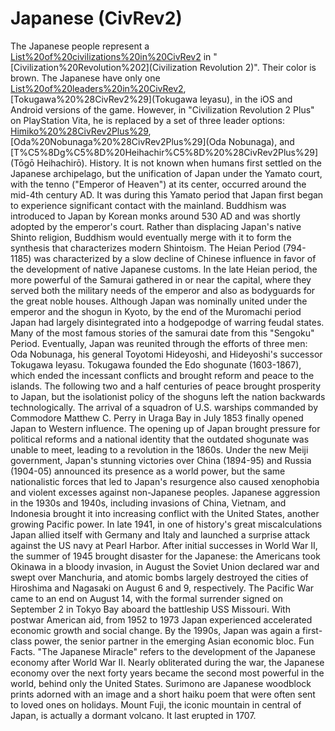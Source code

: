 # Japanese (CivRev2)

The Japanese people represent a [List%20of%20civilizations%20in%20CivRev2](civilization) in "[Civilization%20Revolution%202](Civilization Revolution 2)". Their color is brown.
The Japanese have only one [List%20of%20leaders%20in%20CivRev2](leader), [Tokugawa%20%28CivRev2%29](Tokugawa Ieyasu), in the iOS and Android versions of the game. However, in "Civilization Revolution 2 Plus" on PlayStation Vita, he is replaced by a set of three leader options: [Himiko%20%28CivRev2Plus%29](Himiko), [Oda%20Nobunaga%20%28CivRev2Plus%29](Oda Nobunaga), and [T%C5%8Dg%C5%8D%20Heihachir%C5%8D%20%28CivRev2Plus%29](Tōgō Heihachirō).
History.
It is not known when humans first settled on the Japanese archipelago, but the unification of Japan under the Yamato court, with the tenno ("Emperor of Heaven") at its center, occurred around the mid-4th century AD. It was during this Yamato period that Japan first began to experience significant contact with the mainland. Buddhism was introduced to Japan by Korean monks around 530 AD and was shortly adopted by the emperor's court. Rather than displacing Japan's native Shinto religion, Buddhism would eventually merge with it to form the synthesis that characterizes modern Shintoism.
The Heian Period (794-1185) was characterized by a slow decline of Chinese influence in favor of the development of native Japanese customs. In the late Heian period, the more powerful of the Samurai gathered in or near the capital, where they served both the military needs of the emperor and also as bodyguards for the great noble houses.
Although Japan was nominally united under the emperor and the shogun in Kyoto, by the end of the Muromachi period Japan had largely disintegrated into a hodgepodge of warring feudal states. Many of the most famous stories of the samurai date from this "Sengoku" Period. Eventually, Japan was reunited through the efforts of three men: Oda Nobunaga, his general Toyotomi Hideyoshi, and Hideyoshi's successor Tokugawa Ieyasu. Tokugawa founded the Edo shogunate (1603-1867), which ended the incessant conflicts and brought reform and peace to the islands. The following two and a half centuries of peace brought prosperity to Japan, but the isolationist policy of the shoguns left the nation backwards technologically.
The arrival of a squadron of U.S. warships commanded by Commodore Matthew C. Perry in Uraga Bay in July 1853 finally opened Japan to Western influence. The opening up of Japan brought pressure for political reforms and a national identity that the outdated shogunate was unable to meet, leading to a revolution in the 1860s. Under the new Meiji government, Japan's stunning victories over China (1894-95) and Russia (1904-05) announced its presence as a world power, but the same nationalistic forces that led to Japan's resurgence also caused xenophobia and violent excesses against non-Japanese peoples. Japanese aggression in the 1930s and 1940s, including invasions of China, Vietnam, and Indonesia brought it into increasing conflict with the United States, another growing Pacific power. In late 1941, in one of history's great miscalculations Japan allied itself with Germany and Italy and launched a surprise attack against the US navy at Pearl Harbor.
After initial successes in World War II, the summer of 1945 brought disaster for the Japanese: the Americans took Okinawa in a bloody invasion, in August the Soviet Union declared war and swept over Manchuria, and atomic bombs largely destroyed the cities of Hiroshima and Nagasaki on August 6 and 9, respectively. The Pacific War came to an end on August 14, with the formal surrender signed on September 2 in Tokyo Bay aboard the battleship USS Missouri. With postwar American aid, from 1952 to 1973 Japan experienced accelerated economic growth and social change. By the 1990s, Japan was again a first-class power, the senior partner in the emerging Asian economic bloc.
Fun Facts.
"The Japanese Miracle" refers to the development of the Japanese economy after World War II. Nearly obliterated during the war, the Japanese economy over the next forty years became the second most powerful in the world, behind only the United States.
Surimono are Japanese woodblock prints adorned with an image and a short haiku poem that were often sent to loved ones on holidays.
Mount Fuji, the iconic mountain in central of Japan, is actually a dormant volcano. It last erupted in 1707.